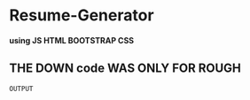 # Resume-Generator

#### using JS HTML BOOTSTRAP CSS



## THE DOWN code WAS ONLY FOR ROUGH

<code>OUTPUT<code>
